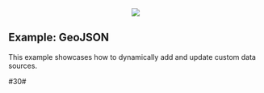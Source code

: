 <div align="center">
  <img src="https://avatars3.githubusercontent.com/u/2105791?v=3&s=200" />
</div>

## Example: GeoJSON

This example showcases how to dynamically add and update custom data sources.

#30#
